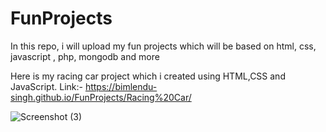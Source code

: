 # FunProjects
In this repo, i will upload my fun projects which will be based on html, css, javascript , php, mongodb and more

Here is my racing car project which i created using HTML,CSS and JavaScript. Link:- https://bimlendu-singh.github.io/FunProjects/Racing%20Car/

![Screenshot (3)](https://github.com/Bimlendu-Singh/FunProjects/assets/85929483/fcbdadea-037a-424b-8355-87e4cf6e34ff)
